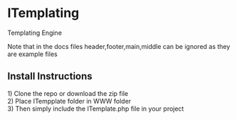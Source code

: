 # ITemplating
Templating Engine

Note that in the docs files
header,footer,main,middle can be ignored as they are example files


<h2><b>Install Instructions</b></h2>
1) Clone the repo or download the zip file<br/>
2) Place ITempplate folder in WWW folder<br>
3) Then simply include the ITemplate.php file in your project
